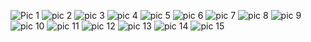 ![Pic 1](https://raw.githubusercontent.com/najmajinow/home-maintenance/refs/heads/main/pic%201.jpg )
![pic 2](https://raw.githubusercontent.com/najmajinow/home-maintenance/refs/heads/main/pic%202.jpg )
![pic 3](https://raw.githubusercontent.com/najmajinow/home-maintenance/refs/heads/main/pic%203.jpg  )
![pic 4](https://raw.githubusercontent.com/najmajinow/home-maintenance/refs/heads/main/pic%204.jpg  )
![pic 5](https://raw.githubusercontent.com/najmajinow/home-maintenance/refs/heads/main/pic%205.jpg  )
![pic 6]( https://raw.githubusercontent.com/najmajinow/home-maintenance/refs/heads/main/pic%206.jpg  )
![pic 7](https://raw.githubusercontent.com/najmajinow/home-maintenance/refs/heads/main/pic%207.jpg  )
![pic 8]( https://raw.githubusercontent.com/najmajinow/home-maintenance/refs/heads/main/pic%208.jpg  )
![pic 9]( https://raw.githubusercontent.com/najmajinow/home-maintenance/refs/heads/main/pic%209.jpg )
![pic 10]( https://raw.githubusercontent.com/najmajinow/home-maintenance/refs/heads/main/pic%2010.jpg )
![pic 11](https://raw.githubusercontent.com/najmajinow/home-maintenance/refs/heads/main/pic%2011.jpg)
![pic 12]()
![pic 13]()
![pic 14]()
![pic 15]()
